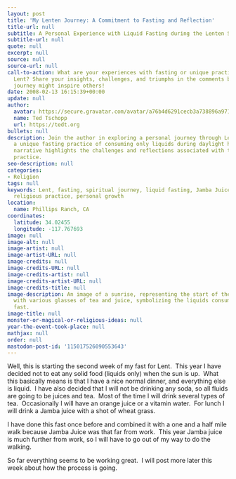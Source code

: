 ```yaml
---
layout: post
title: 'My Lenten Journey: A Commitment to Fasting and Reflection'
title-url: null
subtitle: A Personal Experience with Liquid Fasting during the Lenten Season
subtitle-url: null
quote: null
excerpt: null
source: null
source-url: null
call-to-action: What are your experiences with fasting or unique practices during
  Lent? Share your insights, challenges, and triumphs in the comments below. Your
  journey might inspire others!
date: 2008-02-13 16:15:39+00:00
update: null
author:
  avatar: https://secure.gravatar.com/avatar/a76b4d6291cecb3a738896a971bfb903?s=512&d=mp&r=g
  name: Ted Tschopp
  url: https://tedt.org
bullets: null
description: Join the author in exploring a personal journey through Lent, embracing
  a unique fasting practice of consuming only liquids during daylight hours. This
  narrative highlights the challenges and reflections associated with this spiritual
  practice.
seo-description: null
categories:
- Religion
tags: null
keywords: Lent, fasting, spiritual journey, liquid fasting, Jamba Juice, tea, reflection,
  religious practice, personal growth
location:
  name: Phillips Ranch, CA
coordinates:
  latitude: 34.02455
  longitude: -117.767693
image: null
image-alt: null
image-artist: null
image-artist-URL: null
image-credits: null
image-credits-URL: null
image-credits-artist: null
image-credits-artist-URL: null
image-credits-title: null
image-description: An image of a sunrise, representing the start of the fasting period,
  with various glasses of tea and juice, symbolizing the liquids consumed during the
  fast.
image-title: null
monster-or-magical-or-religious-ideas: null
year-the-event-took-place: null
mathjax: null
order: null
mastodon-post-id: '115017526090553643'
---
```

Well, this is starting the second week of my fast for Lent.  This year I have decided not to eat any solid food (liquids only) when the sun is up.  What this basically means is that I have a nice normal dinner, and everything else is liquid.  I have also decided that I will not be drinking any soda, so all fluids are going to be juices and tea.  Most of the time I will drink several types of tea.  Occasionally I will have an orange juice or a vitamin water.  For lunch I will drink a Jamba juice with a shot of wheat grass.

I have done this fast once before and combined it with a one and a half mile walk because Jamba Juice was that far from work.  This year Jamba juice is much further from work, so I will have to go out of my way to do the walking.

So far everything seems to be working great.  I will post more later this week about how the process is going.